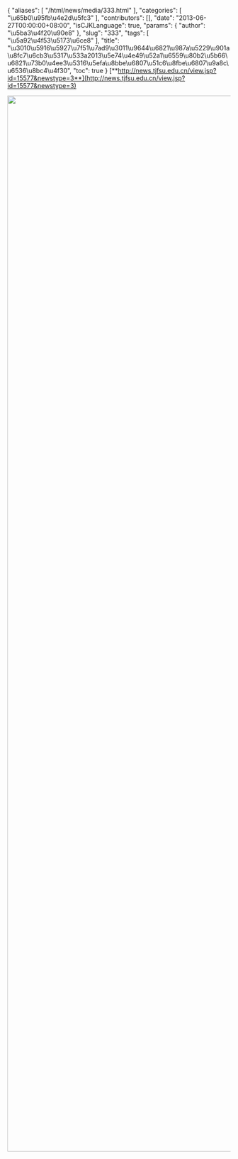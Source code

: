 {
    "aliases": [
        "/html/news/media/333.html"
    ],
    "categories": [
        "\u65b0\u95fb\u4e2d\u5fc3"
    ],
    "contributors": [],
    "date": "2013-06-27T00:00:00+08:00",
    "isCJKLanguage": true,
    "params": {
        "author": "\u5ba3\u4f20\u90e8"
    },
    "slug": "333",
    "tags": [
        "\u5a92\u4f53\u5173\u6ce8"
    ],
    "title": "\u3010\u5916\u5927\u7f51\u7ad9\u3011\u9644\u6821\u987a\u5229\u901a\u8fc7\u6cb3\u5317\u533a2013\u5e74\u4e49\u52a1\u6559\u80b2\u5b66\u6821\u73b0\u4ee3\u5316\u5efa\u8bbe\u6807\u51c6\u8fbe\u6807\u9a8c\u6536\u8bc4\u4f30",
    "toc": true
}
[**http://news.tjfsu.edu.cn/view.jsp?id=15577&newstype=3**](http://news.tjfsu.edu.cn/view.jsp?id=15577&newstype=3)


<img
    src="https://cdn.tfls.online/mirror/full/f6a9c088b587debab47c3a09825e90e9306ec3a8.jpg"
    style="display:block;margin-left:auto;margin-right:auto;"
    decoding="async"
    fetchpriority="auto"
    loading="lazy"
    height="2379"
    width="600"
/>

